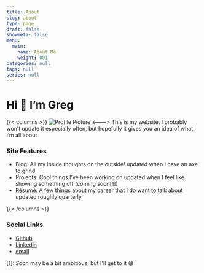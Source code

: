```yaml
---
title: About
slug: about
type: page
draft: false
showmeta: false
menu:
  main:
    name: About Me
    weight: 001
categories: null
tags: null
series: null
---
```


# Hi 👋 I’m Greg

{{< columns >}}
![Profile Picture](/images/pal-profile-pic.jpg)
<--->
This is my website. I probably won’t update it especially often, but hopefully it gives you an idea of what I’m all about

### Site Features
* Blog: All my inside thoughts on the outside!
updated when I have an axe to grind
* Projects: Cool things I’ve been working on
updated when I feel like showing something off (coming soon[1])
* Résumé: A few things about my career that I do want to talk about
updated roughly quarterly

{{< /columns >}}

### Social Links
* [Github](https://github.com/gthoma17)
* [Linkedin](https://linkedin.com/in/gatlp9)
* [email](mailto:greg@gregmakes.xyz)

[1]: _Soon_ may be a bit ambitious, but I'll get to it 😅